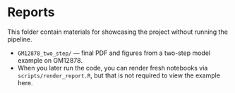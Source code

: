 # Reports

This folder contain materials for showcasing the project without running the pipeline.

- `GM12878_two_step/` — final PDF and figures from a two-step model example on GM12878.
- When you later run the code, you can render fresh notebooks via `scripts/render_report.R`, but that is not required to view the example here.
